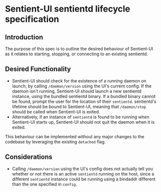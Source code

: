 # Sentient-UI sentientd lifecycle specification

## Introduction

The purpose of this spec is to outline the desired behaviour of Sentient-UI as it relates to starting, stopping, or connecting to an existing sentientd.

## Desired Functionality

- Sentient-UI should check for the existence of a running daemon on launch, by calling `/daemon/version` using the UI's current config.
If the daemon isn't running, Sentient-UI should launch a new sentientd instance, using the bundled sentientd binary.  If a bundled binary cannot be found, prompt the user for the location of their `sentientd`.  sentientd's lifetime should be bound to Sentient-UI, meaning that `/daemon/stop` should be called when Sentient-UI is exited.
- Alternatively, if an instance of `sentientd` is found to be running when Sentient-UI starts up, Sentient-UI should not quit the daemon when it is exited.

This behaviour can be implemented without any major changes to the codebase by leveraging the existing `detached` flag.

## Considerations

- Calling `/daemon/version` using the UI's config does not actually tell you whether or not there is an active `sentientd` running on the host, since a different `sentientd` instance could be running using a bindaddr different than the one specified in `config`.
